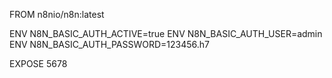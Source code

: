 FROM n8nio/n8n:latest

ENV N8N_BASIC_AUTH_ACTIVE=true
ENV N8N_BASIC_AUTH_USER=admin
ENV N8N_BASIC_AUTH_PASSWORD=123456.h7

EXPOSE 5678
